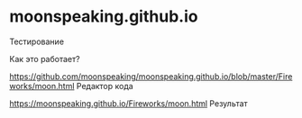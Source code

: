 # moonspeaking.github.io
Тестирование  

Как это работает?

https://github.com/moonspeaking/moonspeaking.github.io/blob/master/Fireworks/moon.html    Редактор кода

https://moonspeaking.github.io/Fireworks/moon.html    Результат
